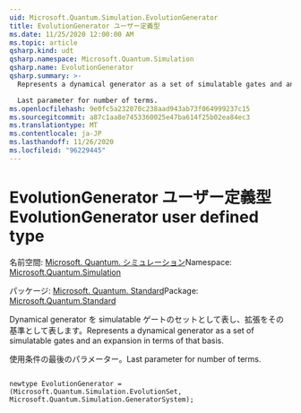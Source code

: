 ```yaml
---
uid: Microsoft.Quantum.Simulation.EvolutionGenerator
title: EvolutionGenerator ユーザー定義型
ms.date: 11/25/2020 12:00:00 AM
ms.topic: article
qsharp.kind: udt
qsharp.namespace: Microsoft.Quantum.Simulation
qsharp.name: EvolutionGenerator
qsharp.summary: >-
  Represents a dynamical generator as a set of simulatable gates and an expansion in terms of that basis.

  Last parameter for number of terms.
ms.openlocfilehash: 9e0fc5a232070c238aad943ab73f064999237c15
ms.sourcegitcommit: a87c1aa8e7453360025e47ba614f25b02ea84ec3
ms.translationtype: MT
ms.contentlocale: ja-JP
ms.lasthandoff: 11/26/2020
ms.locfileid: "96229445"
---
```

# <a name="evolutiongenerator-user-defined-type"></a><span data-ttu-id="5150d-102">EvolutionGenerator ユーザー定義型</span><span class="sxs-lookup"><span data-stu-id="5150d-102">EvolutionGenerator user defined type</span></span>

<span data-ttu-id="5150d-103">名前空間: [Microsoft. Quantum. シミュレーション](xref:Microsoft.Quantum.Simulation)</span><span class="sxs-lookup"><span data-stu-id="5150d-103">Namespace: [Microsoft.Quantum.Simulation](xref:Microsoft.Quantum.Simulation)</span></span>

<span data-ttu-id="5150d-104">パッケージ: [Microsoft. Quantum. Standard](https://nuget.org/packages/Microsoft.Quantum.Standard)</span><span class="sxs-lookup"><span data-stu-id="5150d-104">Package: [Microsoft.Quantum.Standard](https://nuget.org/packages/Microsoft.Quantum.Standard)</span></span>


<span data-ttu-id="5150d-105">Dynamical generator を simulatable ゲートのセットとして表し、拡張をその基準として表します。</span><span class="sxs-lookup"><span data-stu-id="5150d-105">Represents a dynamical generator as a set of simulatable gates and an expansion in terms of that basis.</span></span>

<span data-ttu-id="5150d-106">使用条件の最後のパラメーター。</span><span class="sxs-lookup"><span data-stu-id="5150d-106">Last parameter for number of terms.</span></span>

```qsharp

newtype EvolutionGenerator = (Microsoft.Quantum.Simulation.EvolutionSet, Microsoft.Quantum.Simulation.GeneratorSystem);
```

